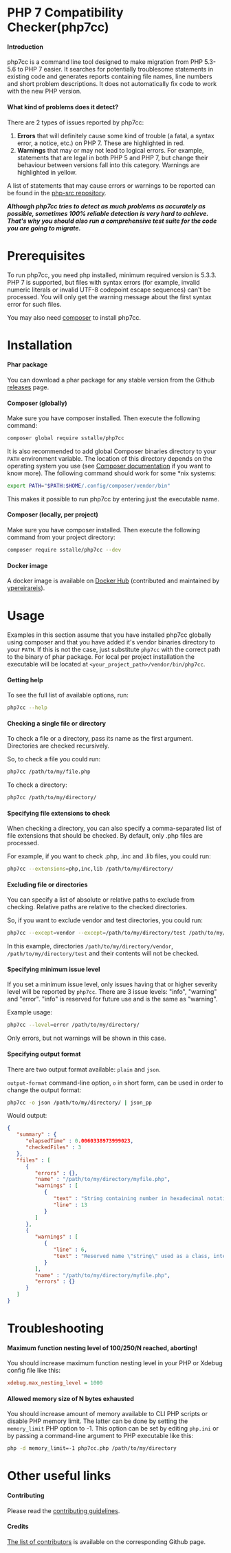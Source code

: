 # PHP 7 Compatibility Checker(php7cc)
#### Introduction
php7cc is a command line tool designed to make migration from PHP 5.3-5.6 to PHP 7 easier.
It searches for potentially troublesome statements in existing code and generates reports containing
file names, line numbers and short problem descriptions. It does not automatically fix
code to work with the new PHP version.

#### What kind of problems does it detect?
There are 2 types of issues reported by php7cc:

1. **Errors** that will definitely cause some kind of trouble (a fatal, a syntax error, a notice, etc.) on PHP 7. These are highlighted in red.
2. **Warnings** that may or may not lead to logical errors. For example, statements that are legal in both PHP 5 and PHP 7, but change their behaviour between versions fall into this category. Warnings are highlighted in yellow.    

A list of statements that may cause errors or warnings to be reported can be found in the [php-src repository](https://github.com/php/php-src/blob/PHP-7.0/UPGRADING).

***Although php7cc tries to detect as much problems as accurately as possible, sometimes 100% reliable detection
is very hard to achieve. That's why you should also run a comprehensive test suite for the code
you are going to migrate.***

# Prerequisites
To run php7cc, you need php installed, minimum required version is 5.3.3. PHP 7 is supported,
 but files with syntax errors (for example, invalid numeric literals
 or invalid UTF-8 codepoint escape sequences) can't be processed. You will only get the
 warning message about the first syntax error for such files.
 
You may also need [composer](https://getcomposer.org/) to install php7cc.

# Installation
#### Phar package
You can download a phar package for any stable version from the Github
 [releases](https://github.com/sstalle/php7cc/releases) page.

#### Composer (globally)
Make sure you have composer installed. Then execute the following command:
```bash
composer global require sstalle/php7cc
```
It is also recommended to add global Composer binaries directory to your ```PATH``` environment
variable. The location of this directory depends on the operating system you use
(see [Composer documentation](https://getcomposer.org/doc/03-cli.md#composer-home)
if you want to know more). The following command should work for some *nix systems:
```bash
export PATH="$PATH:$HOME/.config/composer/vendor/bin"
```
This makes it possible to run php7cc by entering just the executable name.

#### Composer (locally, per project)
Make sure you have composer installed. Then execute the following command from your project
directory:
```bash
composer require sstalle/php7cc --dev
```

#### Docker image
A docker image is available on [Docker Hub](https://hub.docker.com/r/ypereirareis/php7cc/)
 (contributed and maintained by [ypereirareis](https://github.com/ypereirareis)).

# Usage
Examples in this section assume that you have installed php7cc globally using composer
and that you have added it's vendor binaries directory to your ```PATH```. If this is not
the case, just substitute ```php7cc``` with the correct path to the binary of phar package.
For local per project installation the executable will be located at ```<your_project_path>/vendor/bin/php7cc```.

#### Getting help
To see the full list of available options, run:
```bash
php7cc --help
```

#### Checking a single file or directory
To check a file or a directory, pass its name as the first argument. Directories are checked
recursively.
 
So, to check a file you could run:
```bash
php7cc /path/to/my/file.php
```
To check a directory:
```bash
php7cc /path/to/my/directory/
```

#### Specifying file extensions to check
When checking a directory, you can also specify a comma-separated list of file extensions that
should be checked. By default, only .php files are processed.
 
For example, if you want to check .php, .inc and .lib files, you could run:
```bash
php7cc --extensions=php,inc,lib /path/to/my/directory/
```

#### Excluding file or directories
You can specify a list of absolute or relative paths to exclude from checking.
Relative paths are relative to the checked directories.

So, if you want to exclude vendor and test directories, you could run:
```bash
php7cc --except=vendor --except=/path/to/my/directory/test /path/to/my/directory/
```
In this example, directories ```/path/to/my/directory/vendor```,  ```/path/to/my/directory/test``` and their contents will not be checked.

#### Specifying minimum issue level
If you set a minimum issue level, only issues having that or higher severity level will be
reported by `php7cc`. There are 3 issue levels: "info", "warning" and "error". "info" is
reserved for future use and is the same as "warning".

Example usage:
```bash
php7cc --level=error /path/to/my/directory/
```
Only errors, but not warnings will be shown in this case.

#### Specifying output format
There are two output format available: `plain` and `json`.

`output-format` command-line option, `o` in short form, can be used in order to change the output format:

```bash
php7cc -o json /path/to/my/directory/ | json_pp
```

Would output:

```json
{
   "summary" : {
      "elapsedTime" : 0.0060338973999023,
      "checkedFiles" : 3
   },
   "files" : [
      {
         "errors" : {},
         "name" : "/path/to/my/directory/myfile.php",
         "warnings" : [
            {
               "text" : "String containing number in hexadecimal notation",
               "line" : 13
            }
         ]
      },
      {
         "warnings" : [
            {
               "line" : 6,
               "text" : "Reserved name \"string\" used as a class, interface or trait name "
            }
         ],
         "name" : "/path/to/my/directory/myfile.php",
         "errors" : {}
      }
   ]
}

```

# Troubleshooting
#### Maximum function nesting level of 100/250/N reached, aborting!
You should increase maximum function nesting level in your PHP or Xdebug config file like this:
```cfg
xdebug.max_nesting_level = 1000
```

#### Allowed memory size of N bytes exhausted 
You should increase amount of memory available to CLI PHP scripts or disable PHP memory limit.
The latter can be done by setting the `memory_limit` PHP option to -1. This option can be set by editing
`php.ini` or by passing a command-line argument to PHP executable like this:
```bash
php -d memory_limit=-1 php7cc.php /path/to/my/directory
```

# Other useful links
#### Contributing
Please read the [contributing guidelines](CONTRIBUTING.md).
#### Credits
[The list of contributors](https://github.com/sstalle/php7cc/graphs/contributors) is available on the corresponding
 Github page.
